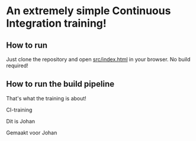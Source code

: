 # An extremely simple Continuous Integration training!

## How to run

Just clone the repository and open [src/index.html](src/index.html) in your browser. No build required!

## How to run the build pipeline

That's what the training is about!

CI-training


Dit is Johan

Gemaakt voor Johan

